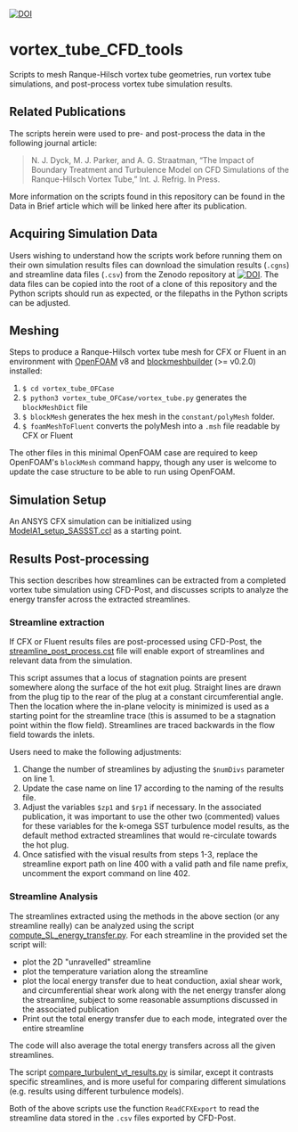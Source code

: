 [![DOI](https://zenodo.org/badge/506301276.svg)](https://zenodo.org/badge/latestdoi/506301276)

# vortex_tube_CFD_tools
Scripts to mesh Ranque-Hilsch vortex tube geometries, run vortex tube simulations, and post-process vortex tube simulation results.

## Related Publications
The scripts herein were used to pre- and post-process the data in the following journal article:

> N. J. Dyck, M. J. Parker, and A. G. Straatman, “The Impact of Boundary Treatment and Turbulence Model on CFD Simulations of the Ranque-Hilsch Vortex Tube,” Int. J. Refrig. In Press.

More information on the scripts found in this repository can be found in the Data in Brief article which will be linked here after its publication.

## Acquiring Simulation Data
Users wishing to understand how the scripts work before running them on their own simulation results files can download the simulation results (`.cgns`) and streamline data files (`.csv`) from the Zenodo repository at [![DOI](https://zenodo.org/badge/DOI/10.5281/zenodo.6625406.svg)](https://doi.org/10.5281/zenodo.6625406). The data files can be copied into the root of a clone of this repository and the Python scripts should run as expected, or the filepaths in the Python scripts can be adjusted.

## Meshing
Steps to produce a Ranque-Hilsch vortex tube mesh for CFX or Fluent in an environment with [OpenFOAM](https://openfoam.org/) v8 and [blockmeshbuilder](https://github.com/NauticalMile64/blockmeshbuilder) (>= v0.2.0) installed:
1. `$ cd vortex_tube_OFCase`
2. `$ python3 vortex_tube_OFCase/vortex_tube.py` generates the `blockMeshDict` file
3. `$ blockMesh` generates the hex mesh in the `constant/polyMesh` folder.
4. `$ foamMeshToFluent` converts the polyMesh into a `.msh` file readable by CFX or Fluent 

The other files in this minimal OpenFOAM case are required to keep OpenFOAM's `blockMesh` command happy, though any user is welcome to update the case structure to be able to run using OpenFOAM.

## Simulation Setup
An ANSYS CFX simulation can be initialized using [ModelA1_setup_SASSST.ccl](ModelA1_setup_SASSST.ccl) as a starting point.

## Results Post-processing
This section describes how streamlines can be extracted from a completed vortex tube simulation using CFD-Post, and discusses scripts to analyze the energy transfer across the extracted streamlines.

### Streamline extraction
If CFX or Fluent results files are post-processed using CFD-Post, the [streamline_post_process.cst](streamline_post_process.cst) file will enable export of streamlines and relevant data from the simulation.

This script assumes that a locus of stagnation points are present somewhere along the surface of the hot exit plug. Straight lines are drawn from the plug tip to the rear of the plug at a constant circumferential angle. Then the location where the in-plane velocity is minimized is used as a starting point for the streamline trace (this is assumed to be a stagnation point within the flow field). Streamlines are traced backwards in the flow field towards the inlets.

Users need to make the following adjustments:

1. Change the number of streamlines by adjusting the `$numDivs` parameter on line 1.
2. Update the case name on line 17 according to the naming of the results file.
3. Adjust the variables `$zp1` and `$rp1` if necessary. In the associated publication, it was important to use the other two (commented) values for these variables for the k-omega SST turbulence model results, as the default method extracted streamlines that would re-circulate towards the hot plug.
4. Once satisfied with the visual results from steps 1-3, replace the streamline export path on line 400 with a valid path and file name prefix, uncomment the export command on line 402.

### Streamline Analysis
The streamlines extracted using the methods in the above section (or any streamline really) can be analyzed using the script [compute_SL_energy_transfer.py](compute_SL_energy_transfer.py). For each streamline in the provided set the script will:

- plot the 2D "unravelled" streamline
- plot the temperature variation along the streamline
- plot the local energy transfer due to heat conduction, axial shear work, and circumferential shear work along with the net energy transfer along the streamline, subject to some reasonable assumptions discussed in the associated publication
- Print out the total energy transfer due to each mode, integrated over the entire streamline

The code will also average the total energy transfers across all the given streamlines.

The script [compare_turbulent_vt_results.py](compare_turbulent_vt_results.py) is similar, except it contrasts specific streamlines, and is more useful for comparing different simulations (e.g. results using different turbulence models).

Both of the above scripts use the function `ReadCFXExport` to read the streamline data stored in the `.csv` files exported by CFD-Post.
